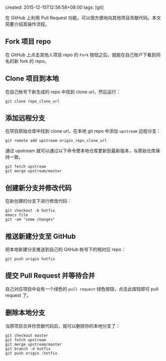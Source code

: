 created: 2015-12-15T12:56:58+08:00
tags: [git]


在 GitHub 上利用 Pull Request 功能，可以很方便地向其他项目贡献代码。本文简要介绍其操作流程。


## Fork 项目 repo

在 GitHub 上点击其他人项目 repo 的 `Fork` 按钮之后，就能在自己账户下看到同名的新 fork 的 repo。


## Clone 项目到本地

在自己帐号下新生成的 repo 中找到 clone url，然后运行：

```
git clone repo_clone_url
```


## 添加远程分支

在项目原始仓库中找到 clone url，在本地 git repo 中添加 `upstream` 远程分支：

```
git remote add upstream origin_repo_clone_url
```

通过 upstream 就可以通过以下命令使本地仓库更新到最新版本，与原始仓库保持一致。

```
git fetch upstream
git merge upstream/master
```

## 创建新分支并修改代码

在新创建的分支下进行修改代码：

```
git checkout -b hotfix
emacs file
git -am "some changes"
```


## 推送新建分支至 GitHub

把本地新建分支推送到自己的 GitHub 帐号下的相对应 repo：

```
git push origin hotfix
```


## 提交 Pull Request 并等待合并

自己对应项目中会有一个绿色的 `pull request` 绿色按钮，点击此按钮即可 pull request 了。


## 删除本地分支

当原项目合并你贡献代码后，就可以删除你的本地分支了：

```
git checkout master
git fetch upstream
git merge upstream/master
git branch -d hotfix
git push origin :hotfix
```
